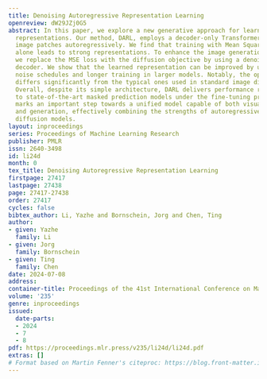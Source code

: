 ```yaml
---
title: Denoising Autoregressive Representation Learning
openreview: dW29JZj0G5
abstract: In this paper, we explore a new generative approach for learning visual
  representations. Our method, DARL, employs a decoder-only Transformer to predict
  image patches autoregressively. We find that training with Mean Squared Error (MSE)
  alone leads to strong representations. To enhance the image generation ability,
  we replace the MSE loss with the diffusion objective by using a denoising patch
  decoder. We show that the learned representation can be improved by using tailored
  noise schedules and longer training in larger models. Notably, the optimal schedule
  differs significantly from the typical ones used in standard image diffusion models.
  Overall, despite its simple architecture, DARL delivers performance remarkably close
  to state-of-the-art masked prediction models under the fine-tuning protocol. This
  marks an important step towards a unified model capable of both visual perception
  and generation, effectively combining the strengths of autoregressive and denoising
  diffusion models.
layout: inproceedings
series: Proceedings of Machine Learning Research
publisher: PMLR
issn: 2640-3498
id: li24d
month: 0
tex_title: Denoising Autoregressive Representation Learning
firstpage: 27417
lastpage: 27438
page: 27417-27438
order: 27417
cycles: false
bibtex_author: Li, Yazhe and Bornschein, Jorg and Chen, Ting
author:
- given: Yazhe
  family: Li
- given: Jorg
  family: Bornschein
- given: Ting
  family: Chen
date: 2024-07-08
address:
container-title: Proceedings of the 41st International Conference on Machine Learning
volume: '235'
genre: inproceedings
issued:
  date-parts:
  - 2024
  - 7
  - 8
pdf: https://proceedings.mlr.press/v235/li24d/li24d.pdf
extras: []
# Format based on Martin Fenner's citeproc: https://blog.front-matter.io/posts/citeproc-yaml-for-bibliographies/
---
```

